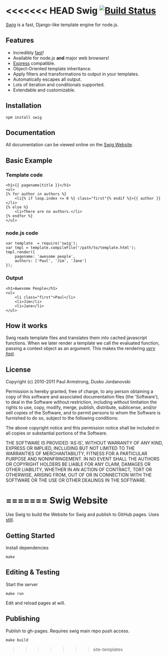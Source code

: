 <<<<<<< HEAD
Swig [![Build Status](https://secure.travis-ci.org/paularmstrong/swig.png)](http://travis-ci.org/paularmstrong/swig)
====

[Swig](http://paularmstrong.github.com/swig/) is a fast, Django-like template engine for node.js.

Features
--------

* Incredibly [fast][1]!
* Available for node.js **and** major web browsers!
* [Express](http://expressjs.com/) compatible.
* Object-Oriented template inheritance.
* Apply filters and transformations to output in your templates.
* Automatically escapes all output.
* Lots of iteration and conditionals supported.
* Extendable and customizable.

Installation
------------

    npm install swig

Documentation
-------------

All documentation can be viewed online on the [Swig Website](http://paularmstrong.github.com/swig/).

Basic Example
-------------

### Template code

    <h1>{{ pagename|title }}</h1>
    <ul>
    {% for author in authors %}
        <li{% if loop.index <= 0 %} class="first"{% endif %}>{{ author }}</li>
    {% else %}
        <li>There are no authors.</li>
    {% endfor %}
    </ul>

### node.js code

    var template  = require('swig');
    var tmpl = template.compileFile('/path/to/template.html');
    tmpl.render({
        pagename: 'awesome people',
        authors: ['Paul', 'Jim', 'Jane']
    });

### Output

    <h1>Awesome People</h1>
    <ul>
        <li class="first">Paul</li>
        <li>Jim</li>
        <li>Jane</li>
    </ul>

How it works
------------

Swig reads template files and translates them into cached javascript functions. When we later render a template we call the evaluated function, passing a context object as an argument. This makes the rendering [_very fast_][1].

License
-------

Copyright (c) 2010-2011 Paul Armstrong, Dusko Jordanovski

Permission is hereby granted, free of charge, to any person obtaining a copy of this software and associated documentation files (the 'Software'), to deal in the Software without restriction, including without limitation the rights to use, copy, modify, merge, publish, distribute, sublicense, and/or sell copies of the Software, and to permit persons to whom the Software is furnished to do so, subject to the following conditions:

The above copyright notice and this permission notice shall be included in all copies or substantial portions of the Software.

THE SOFTWARE IS PROVIDED 'AS IS', WITHOUT WARRANTY OF ANY KIND, EXPRESS OR IMPLIED, INCLUDING BUT NOT LIMITED TO THE WARRANTIES OF MERCHANTABILITY, FITNESS FOR A PARTICULAR PURPOSE AND NONINFRINGEMENT. IN NO EVENT SHALL THE AUTHORS OR COPYRIGHT HOLDERS BE LIABLE FOR ANY CLAIM, DAMAGES OR OTHER LIABILITY, WHETHER IN AN ACTION OF CONTRACT, TORT OR OTHERWISE, ARISING FROM, OUT OF OR IN CONNECTION WITH THE SOFTWARE OR THE USE OR OTHER DEALINGS IN THE SOFTWARE.

[1]: http://paularmstrong.github.com/node-templates/
=======
Swig Website
============

Use Swig to build the Website for Swig and publish to GitHub pages. Uses [still](https://github.com/paularmstrong/still).

Getting Started
---------------

Install dependencies

```
make
```

Editing & Testing
-----------------

Start the server

```
make run
```

Edit and reload pages at will.

Publishing
----------

Publish to gh-pages. Requires swig main repo push access.

```
make build
```
>>>>>>> site-templates
